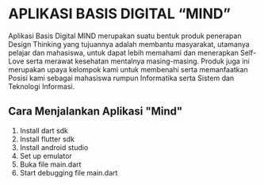 # APLIKASI BASIS DIGITAL “MIND”

Aplikasi Basis Digital MIND merupakan suatu bentuk produk penerapan Design Thinking yang tujuannya adalah membantu masyarakat, utamanya pelajar dan mahasiswa, untuk dapat lebih memahami dan menerapkan Self-Love serta merawat kesehatan mentalnya masing-masing. Produk juga ini merupakan upaya kelompok kami untuk membenahi serta memanfaatkan Posisi kami sebagai mahasiswa rumpun Informatika serta Sistem dan Teknologi Informasi.

## Cara Menjalankan Aplikasi "Mind"
1. Install dart sdk
2. Install flutter sdk
3. Install android studio
4. Set up emulator
5. Buka file main.dart
6. Start debugging file main.dart
